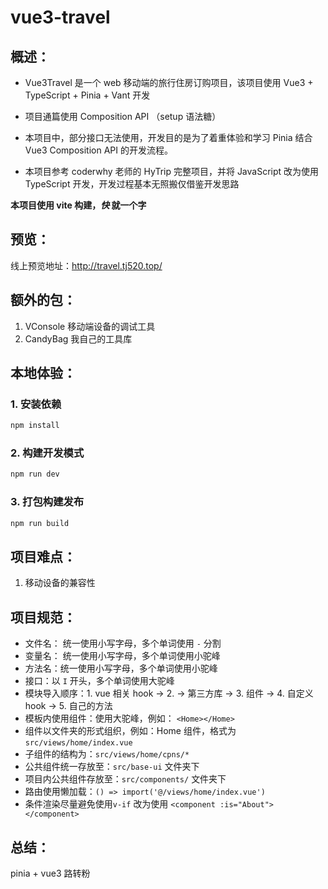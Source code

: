 # vue3-travel

## 概述：

- Vue3Travel 是一个 web 移动端的旅行住房订购项目，该项目使用 Vue3 + TypeScript + Pinia + Vant 开发

- 项目通篇使用 Composition API （setup 语法糖）

- 本项目中，部分接口无法使用，开发目的是为了着重体验和学习 Pinia 结合 Vue3 Composition API 的开发流程。

- 本项目参考 coderwhy 老师的 HyTrip 完整项目，并将 JavaScript 改为使用 TypeScript 开发，开发过程基本无照搬仅借鉴开发思路

**本项目使用 vite 构建，_快_ 就一个字**

## 预览：

线上预览地址：http://travel.tj520.top/

## 额外的包：

1. VConsole 移动端设备的调试工具
2. CandyBag 我自己的工具库

## 本地体验：

### 1. 安装依赖

```sh
npm install
```

### 2. 构建开发模式

```sh
npm run dev
```

### 3. 打包构建发布

```sh
npm run build
```

## 项目难点：

1. 移动设备的兼容性

## 项目规范：

- 文件名： 统一使用小写字母，多个单词使用 `-` 分割
- 变量名： 统一使用小写字母，多个单词使用小驼峰
- 方法名：统一使用小写字母，多个单词使用小驼峰
- 接口：以 `I` 开头，多个单词使用大驼峰
- 模块导入顺序：1. vue 相关 hook -> 2. -> 第三方库 -> 3. 组件 -> 4. 自定义 hook -> 5. 自己的方法
- 模板内使用组件：使用大驼峰，例如： `<Home></Home>`
- 组件以文件夹的形式组织，例如：Home 组件，格式为`src/views/home/index.vue`
- 子组件的结构为：`src/views/home/cpns/*`
- 公共组件统一存放至：`src/base-ui` 文件夹下
- 项目内公共组件存放至：`src/components/` 文件夹下
- 路由使用懒加载：`() => import('@/views/home/index.vue')`
- 条件渲染尽量避免使用`v-if` 改为使用 `<component :is="About"></component>`

## 总结：

pinia + vue3 路转粉
